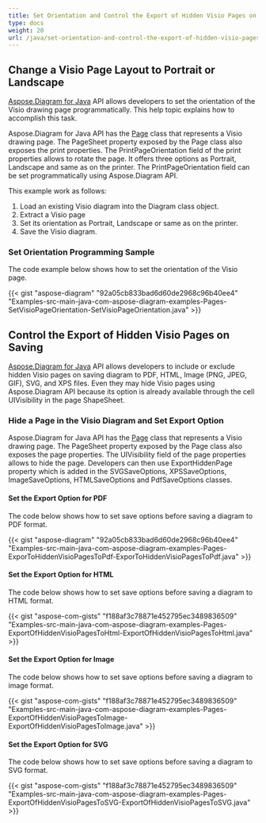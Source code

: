 ```yaml
---
title: Set Orientation and Control the Export of Hidden Visio Pages on Saving
type: docs
weight: 20
url: /java/set-orientation-and-control-the-export-of-hidden-visio-pages-on-saving/
---
```


## **Change a Visio Page Layout to Portrait or Landscape**
[Aspose.Diagram for Java](https://products.aspose.com/diagram/java) API allows developers to set the orientation of the Visio drawing page programmatically. This help topic explains how to accomplish this task.

Aspose.Diagram for Java API has the [Page](https://apireference.aspose.com/diagram/java/com.aspose.diagram/Page) class that represents a Visio drawing page. The PageSheet property exposed by the Page class also exposes the print properties. The PrintPageOrientation field of the print properties allows to rotate the page. It offers three options as Portrait, Landscape and same as on the printer. The PrintPageOrientation field can be set programmatically using Aspose.Diagram API.

This example work as follows:

1. Load an existing Visio diagram into the Diagram class object.
1. Extract a Visio page
1. Set its orientation as Portrait, Landscape or same as on the printer.
1. Save the Visio diagram.
### **Set Orientation Programming Sample**
The code example below shows how to set the orientation of the Visio page.

{{< gist "aspose-diagram" "92a05cb833bad6d60de2968c96b40ee4" "Examples-src-main-java-com-aspose-diagram-examples-Pages-SetVisioPageOrientation-SetVisioPageOrientation.java" >}}
## **Control the Export of Hidden Visio Pages on Saving**
[Aspose.Diagram for Java](https://products.aspose.com/diagram/java) API allows developers to include or exclude hidden Visio pages on saving diagram to PDF, HTML, Image (PNG, JPEG, GIF), SVG, and XPS files. Even they may hide Visio pages using Aspose.Diagram API because its option is already available through the cell UIVisibility in the page ShapeSheet.
### **Hide a Page in the Visio Diagram and Set Export Option**
Aspose.Diagram for Java API has the [Page](https://apireference.aspose.com/diagram/java/com.aspose.diagram/Page) class that represents a Visio drawing page. The PageSheet property exposed by the Page class also exposes the page properties. The UIVisibility field of the page properties allows to hide the page. Developers can then use ExportHiddenPage property which is added in the SVGSaveOptions, XPSSaveOptions, ImageSaveOptions, HTMLSaveOptions and PdfSaveOptions classes.
#### **Set the Export Option for PDF**
The code below shows how to set save options before saving a diagram to PDF format.

{{< gist "aspose-diagram" "92a05cb833bad6d60de2968c96b40ee4" "Examples-src-main-java-com-aspose-diagram-examples-Pages-ExporToHiddenVisioPagesToPdf-ExporToHiddenVisioPagesToPdf.java" >}}
#### **Set the Export Option for HTML**
The code below shows how to set save options before saving a diagram to HTML format.

{{< gist "aspose-com-gists" "f188af3c78871e452795ec3489836509" "Examples-src-main-java-com-aspose-diagram-examples-Pages-ExportOfHiddenVisioPagesToHtml-ExportOfHiddenVisioPagesToHtml.java" >}}
#### **Set the Export Option for Image**
The code below shows how to set save options before saving a diagram to image format.

{{< gist "aspose-com-gists" "f188af3c78871e452795ec3489836509" "Examples-src-main-java-com-aspose-diagram-examples-Pages-ExportOfHiddenVisioPagesToImage-ExportOfHiddenVisioPagesToImage.java" >}}
#### **Set the Export Option for SVG**
The code below shows how to set save options before saving a diagram to SVG format.

{{< gist "aspose-com-gists" "f188af3c78871e452795ec3489836509" "Examples-src-main-java-com-aspose-diagram-examples-Pages-ExportOfHiddenVisioPagesToSVG-ExportOfHiddenVisioPagesToSVG.java" >}}
